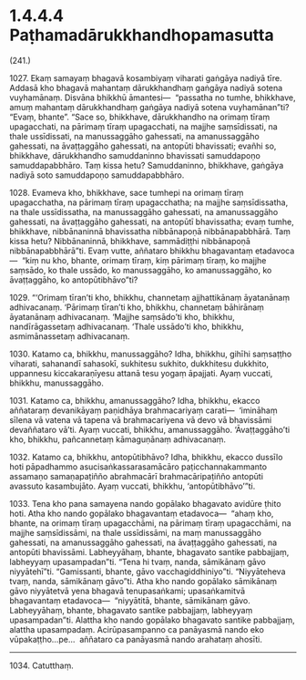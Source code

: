 

# 1.4.4.4 Paṭhamadārukkhandhopamasutta





(241.)

1027\. Ekaṃ samayaṃ bhagavā kosambiyaṃ viharati gaṅgāya nadiyā tīre. Addasā kho bhagavā mahantaṃ dārukkhandhaṃ gaṅgāya nadiyā sotena vuyhamānaṃ. Disvāna bhikkhū āmantesi—  “passatha no tumhe, bhikkhave, amuṃ mahantaṃ dārukkhandhaṃ gaṅgāya nadiyā sotena vuyhamānan”ti? “Evaṃ, bhante”. “Sace so, bhikkhave, dārukkhandho na orimaṃ tīraṃ upagacchati, na pārimaṃ tīraṃ upagacchati, na majjhe saṃsīdissati, na thale ussīdissati, na manussaggāho gahessati, na amanussaggāho gahessati, na āvaṭṭaggāho gahessati, na antopūti bhavissati; evañhi so, bhikkhave, dārukkhandho samuddaninno bhavissati samuddapoṇo samuddapabbhāro. Taṃ kissa hetu? Samuddaninno, bhikkhave, gaṅgāya nadiyā soto samuddapoṇo samuddapabbhāro.

1028\. Evameva kho, bhikkhave, sace tumhepi na orimaṃ tīraṃ upagacchatha, na pārimaṃ tīraṃ upagacchatha; na majjhe saṃsīdissatha, na thale ussīdissatha, na manussaggāho gahessati, na amanussaggāho gahessati, na āvaṭṭaggāho gahessati, na antopūtī bhavissatha; evaṃ tumhe, bhikkhave, nibbānaninnā bhavissatha nibbānapoṇā nibbānapabbhārā. Taṃ kissa hetu? Nibbānaninnā, bhikkhave, sammādiṭṭhi nibbānapoṇā nibbānapabbhārā”ti. Evaṃ vutte, aññataro bhikkhu bhagavantaṃ etadavoca—  “kiṃ nu kho, bhante, orimaṃ tīraṃ, kiṃ pārimaṃ tīraṃ, ko majjhe saṃsādo, ko thale ussādo, ko manussaggāho, ko amanussaggāho, ko āvaṭṭaggāho, ko antopūtibhāvo”ti?

1029\. “‘Orimaṃ tīran’ti kho, bhikkhu, channetaṃ ajjhattikānaṃ āyatanānaṃ adhivacanaṃ. ‘Pārimaṃ tīran’ti kho, bhikkhu, channetaṃ bāhirānaṃ āyatanānaṃ adhivacanaṃ. ‘Majjhe saṃsādo’ti kho, bhikkhu, nandīrāgassetaṃ adhivacanaṃ. ‘Thale ussādo’ti kho, bhikkhu, asmimānassetaṃ adhivacanaṃ.

1030\. Katamo ca, bhikkhu, manussaggāho? Idha, bhikkhu, gihīhi saṃsaṭṭho viharati, sahanandī sahasokī, sukhitesu sukhito, dukkhitesu dukkhito, uppannesu kiccakaraṇīyesu attanā tesu yogaṃ āpajjati. Ayaṃ vuccati, bhikkhu, manussaggāho.

1031\. Katamo ca, bhikkhu, amanussaggāho? Idha, bhikkhu, ekacco aññataraṃ devanikāyaṃ paṇidhāya brahmacariyaṃ carati—  ‘imināhaṃ sīlena vā vatena vā tapena vā brahmacariyena vā devo vā bhavissāmi devaññataro vā’ti. Ayaṃ vuccati, bhikkhu, amanussaggāho. ‘Āvaṭṭaggāho’ti kho, bhikkhu, pañcannetaṃ kāmaguṇānaṃ adhivacanaṃ.

1032\. Katamo ca, bhikkhu, antopūtibhāvo? Idha, bhikkhu, ekacco dussīlo hoti pāpadhammo asucisaṅkassarasamācāro paṭicchannakammanto assamaṇo samaṇapaṭiñño abrahmacārī brahmacāripaṭiñño antopūti avassuto kasambujāto. Ayaṃ vuccati, bhikkhu, ‘antopūtibhāvo’”ti.

1033\. Tena kho pana samayena nando gopālako bhagavato avidūre ṭhito hoti. Atha kho nando gopālako bhagavantaṃ etadavoca—  “ahaṃ kho, bhante, na orimaṃ tīraṃ upagacchāmi, na pārimaṃ tīraṃ upagacchāmi, na majjhe saṃsīdissāmi, na thale ussīdissāmi, na maṃ manussaggāho gahessati, na amanussaggāho gahessati, na āvaṭṭaggāho gahessati, na antopūti bhavissāmi. Labheyyāhaṃ, bhante, bhagavato santike pabbajjaṃ, labheyyaṃ upasampadan”ti. “Tena hi tvaṃ, nanda, sāmikānaṃ gāvo niyyātehī”ti. “Gamissanti, bhante, gāvo vacchagiddhiniyo”ti. “Niyyāteheva tvaṃ, nanda, sāmikānaṃ gāvo”ti. Atha kho nando gopālako sāmikānaṃ gāvo niyyātetvā yena bhagavā tenupasaṅkami; upasaṅkamitvā bhagavantaṃ etadavoca—  “niyyātitā, bhante, sāmikānaṃ gāvo. Labheyyāhaṃ, bhante, bhagavato santike pabbajjaṃ, labheyyaṃ upasampadan”ti. Alattha kho nando gopālako bhagavato santike pabbajjaṃ, alattha upasampadaṃ. Acirūpasampanno ca panāyasmā nando eko vūpakaṭṭho…pe…  aññataro ca panāyasmā nando arahataṃ ahosīti.

---

1034\. Catutthaṃ.





